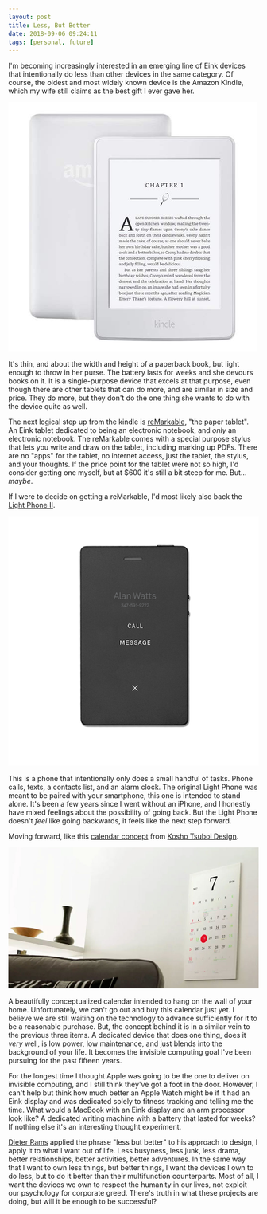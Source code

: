 ```yaml
---
layout: post
title: Less, But Better
date: 2018-09-06 09:24:11
tags: [personal, future]
---
```


I'm becoming increasingly interested in an emerging line of Eink devices that intentionally do less than other devices in the same category. Of course, the oldest and most widely known device is the Amazon Kindle, which my wife still claims as the best gift I ever gave her. 

<img src="/media/kindle.jpg" loading="lazy" />

It's thin, and about the width and height of a paperback book, but light enough to throw in her purse. The battery lasts for weeks and she devours books on it. It is a single-purpose device that excels at that purpose, even though there are other tablets that can do more, and are similar in size and price. They do more, but they don't do the one thing she wants to do with the device quite as well. 

The next logical step up from the kindle is [reMarkable][1], "the paper tablet". An Eink tablet dedicated to being an electronic notebook, and *only* an electronic notebook. The reMarkable comes with a special purpose stylus that lets you write and draw on the tablet, including marking up PDFs. There are no "apps" for the tablet, no internet access, just the tablet, the stylus, and your thoughts. If the price point for the tablet were not so high, I'd consider getting one myself, but at $600 it's still a bit steep for me. But… *maybe*. 

If I were to decide on getting a reMarkable, I'd most likely also back the [Light Phone II][2]. 

<img src="/media/lightphone.png" loading="lazy" />

This is a phone that intentionally only does a small handful of tasks. Phone calls, texts, a contacts list, and an alarm clock. The original Light Phone was meant to be paired with your smartphone, this one is intended to stand alone. It's been a few years since I went without an iPhone, and I honestly have mixed feelings about the possibility of going back. But the Light Phone doesn't *feel* like going backwards, it feels like the next step forward. 

Moving forward, like this [calendar concept][3] from [Kosho Tsuboi Design][4]. 

<img src="/media/magic-calendar.jpg" loading="lazy" />

A beautifully conceptualized calendar intended to hang on the wall of your home. Unfortunately, we can't go out and buy this calendar just yet. I believe we are still waiting on the technology to advance sufficiently for it to be a reasonable purchase. But, the concept behind it is in a similar vein to the previous three items. A dedicated device that does one thing, does it *very* well, is low power, low maintenance, and just blends into the background of your life. It becomes the invisible computing goal I've been pursuing for the past fifteen years. 

For the longest time I thought Apple was going to be the one to deliver on invisible computing, and I still think they've got a foot in the door. However, I can't help but think how much better an Apple Watch might be if it had an Eink display and was dedicated solely to fitness tracking and telling me the time. What would a MacBook with an Eink display and an arm processor look like? A dedicated writing machine with a battery that lasted for weeks? If nothing else it's an interesting thought experiment.
    
[Dieter Rams][5] applied the phrase "less but better" to his approach to design, I apply it to what I want out of life. Less busyness, less junk, less drama, better relationships, better activities, better adventures. In the same way that I want to own less things, but better things, I want the devices I own to do less, but to do it better than their multifunction counterparts. Most of all, I want the devices we own to respect the humanity in our lives, not exploit our psychology for corporate greed. There's truth in what these projects are doing, but will it be enough to be successful?   


[1]:	https://remarkable.com
[2]:	https://www.indiegogo.com/projects/light-phone-2#/
[3]:	https://www.android.com/object/vote/magic-calendar/
[4]:	http://www.koshotsuboi.com/index.html
[5]:	https://en.wikipedia.org/wiki/Dieter_Rams